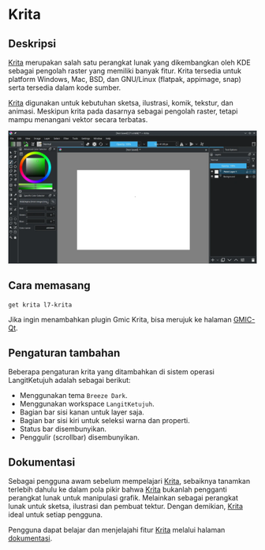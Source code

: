 # Krita

## Deskripsi

[Krita] merupakan salah satu perangkat lunak yang dikembangkan oleh KDE sebagai pengolah raster yang memiliki banyak fitur. Krita tersedia untuk platform Windows, Mac, BSD, dan GNU/Linux (flatpak, appimage, snap) serta tersedia dalam kode sumber.

[Krita] digunakan untuk kebutuhan sketsa, ilustrasi, komik, tekstur, dan animasi. Meskipun krita pada dasarnya sebagai pengolah raster, tetapi mampu menangani vektor secara terbatas.

![Krita LangitKetujuh OS](../../media/image/krita-langitketujuh-id.webp)

## Cara memasang

```sh
get krita l7-krita
```

Jika ingin menambahkan plugin Gmic Krita, bisa merujuk ke halaman [GMIC-Qt].

## Pengaturan tambahan

Beberapa pengaturan krita yang ditambahkan di sistem operasi LangitKetujuh adalah sebagai berikut:

- Menggunakan tema `Breeze Dark`.
- Menggunakan workspace `LangitKetujuh`.
- Bagian bar sisi kanan untuk layer saja.
- Bagian bar sisi kiri untuk seleksi warna dan properti.
- Status bar disembunyikan.
- Penggulir (scrollbar) disembunyikan.

## Dokumentasi

Sebagai pengguna awam sebelum mempelajari [Krita], sebaiknya tanamkan terlebih dahulu ke dalam pola pikir bahwa [Krita] bukanlah pengganti perangkat lunak untuk manipulasi grafik. Melainkan sebagai perangkat lunak untuk sketsa, ilustrasi dan pembuat tektur. Dengan demikian, [Krita] ideal untuk setiap pengguna.

Pengguna dapat belajar dan menjelajahi fitur [Krita] melalui halaman [dokumentasi].

[Krita]:https://krita.org/
[dokumentasi]:https://docs.krita.org/en/index.html
[GMIC-Qt]:gmic-qt.md
